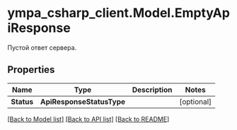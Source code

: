 # ympa_csharp_client.Model.EmptyApiResponse
Пустой ответ сервера.

## Properties

Name | Type | Description | Notes
------------ | ------------- | ------------- | -------------
**Status** | **ApiResponseStatusType** |  | [optional] 

[[Back to Model list]](../README.md#documentation-for-models) [[Back to API list]](../README.md#documentation-for-api-endpoints) [[Back to README]](../README.md)

